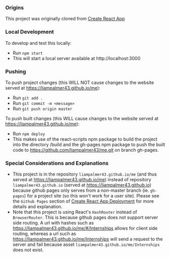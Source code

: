 ### Origins
This project was originally cloned from [Create React App](https://github.com/facebookincubator/create-react-app)

### Local Development
To develop and test this locally:
- Run ```npm start```
- This will start a local server available at http://localhost:3000

### Pushing
To push project changes (this WILL NOT cause changes to the website served at https://liampalmer43.github.io/me):
- Run ```git add .```
- Run ```git commit -m <message>```
- Run ```git push origin master```

To push built changes (this WILL cause changes to the website served at https://liampalmer43.github.io/me):
- Run ```npm deploy```
- This makes use of the react-scripts npm package to build the project into the directory /build and the gh-pages npm package to push the built code to https://github.com/liampalmer43/me.git on branch gh-pages.

### Special Considerations and Explanations
- This project is in the repository `liampalmer43.github.io/me` (and thus served at https://liampalmer43.github.io/me) instead of repository `liampalmer43.github.io` (served at https://liampalmer43.github.io) because github pages only serves from a non-master branch (ie. `gh-pages`) for a project site (so this won't work for a user site). Please see the `Github Pages` section of [Create React App Deployment](https://github.com/facebookincubator/create-react-app/blob/master/packages/react-scripts/template/README.md#deployment) for more details and explanation.
- Note that this project is using React's `HashRouter` instead of `BrowserRouter`. This is because github pages does not support server side routing. A url with hashes such as https://liampalmer43.github.io/me/#/Internships allows for client side routing, whereas a url such as https://liampalmer43.github.io/me/Internships will send a request to the server and fail because asset `liampalmer43.github.io/me/Internships` does not exist.

